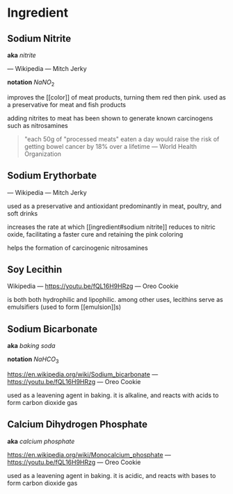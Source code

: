 # Ingredient

## Sodium Nitrite

**aka** _nitrite_

&mdash; Wikipedia &mdash; Mitch Jerky

**notation** $NaNO_2$

improves the [[color]] of meat products, turning them red then pink. used as a preservative for meat and fish products

adding nitrites to meat has been shown to generate known carcinogens such as nitrosamines

> "each $50\text{g}$ of "processed meats" eaten a day would raise the risk of getting bowel cancer by 18% over a lifetime &mdash; World Health Organization

## Sodium Erythorbate

&mdash; Wikipedia &mdash; Mitch Jerky

used as a preservative and antioxidant predominantly in meat, poultry, and soft drinks

increases the rate at which [[ingredient#sodium nitrite]] reduces to nitric oxide, facilitating a faster cure and retaining the pink coloring

helps the formation of carcinogenic nitrosamines

## Soy Lecithin

Wikipedia &mdash; <https://youtu.be/fQL16H9HRzg> &mdash; Oreo Cookie

is both both hydrophilic and lipophilic. among other uses, lecithins serve as emulsifiers (used to form [[emulsion]]s)

## Sodium Bicarbonate

**aka** _baking soda_

**notation** $NaHCO_3$

<https://en.wikipedia.org/wiki/Sodium_bicarbonate> &mdash; <https://youtu.be/fQL16H9HRzg> &mdash; Oreo Cookie

used as a leavening agent in baking. it is alkaline, and reacts with acids to form carbon dioxide gas

## Calcium Dihydrogen Phosphate

**aka** _calcium phosphate_

<https://en.wikipedia.org/wiki/Monocalcium_phosphate> &mdash; <https://youtu.be/fQL16H9HRzg> &mdash; Oreo Cookie

used as a leavening agent in baking. it is acidic, and reacts with bases to form carbon dioxide gas
